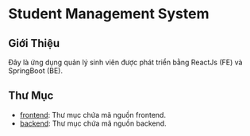 # Student Management System

## Giới Thiệu
Đây là ứng dụng quản lý sinh viên được phát triển bằng ReactJs (FE) và SpringBoot (BE).

## Thư Mục
- [frontend](https://github.com/Duyvu2610/fe): Thư mục chứa mã nguồn frontend.
- [backend](https://github.com/Duyvu2610/be): Thư mục chứa mã nguồn backend.
